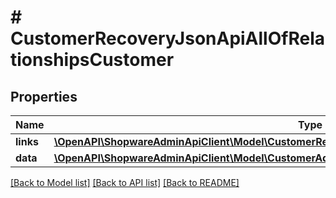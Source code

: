 # # CustomerRecoveryJsonApiAllOfRelationshipsCustomer

## Properties

Name | Type | Description | Notes
------------ | ------------- | ------------- | -------------
**links** | [**\OpenAPI\ShopwareAdminApiClient\Model\CustomerRecoveryJsonApiAllOfRelationshipsCustomerLinks**](CustomerRecoveryJsonApiAllOfRelationshipsCustomerLinks.md) |  | [optional]
**data** | [**\OpenAPI\ShopwareAdminApiClient\Model\CustomerAddressJsonApiAllOfRelationshipsCustomerData**](CustomerAddressJsonApiAllOfRelationshipsCustomerData.md) |  | [optional]

[[Back to Model list]](../../README.md#models) [[Back to API list]](../../README.md#endpoints) [[Back to README]](../../README.md)

